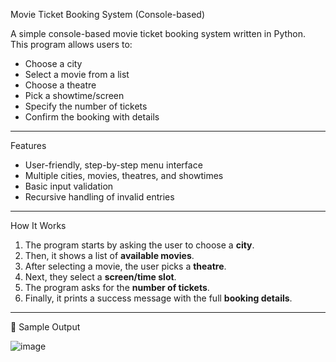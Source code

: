 Movie Ticket Booking System (Console-based)

A simple console-based movie ticket booking system written in Python. This program allows users to:

- Choose a city
- Select a movie from a list
- Choose a theatre
- Pick a showtime/screen
- Specify the number of tickets
- Confirm the booking with details

---

Features

- User-friendly, step-by-step menu interface
- Multiple cities, movies, theatres, and showtimes
- Basic input validation
- Recursive handling of invalid entries

---

How It Works

1. The program starts by asking the user to choose a **city**.
2. Then, it shows a list of **available movies**.
3. After selecting a movie, the user picks a **theatre**.
4. Next, they select a **screen/time slot**.
5. The program asks for the **number of tickets**.
6. Finally, it prints a success message with the full **booking details**.

---

🧾 Sample Output

![image](https://github.com/user-attachments/assets/58a69a0d-a900-4ea1-b0bf-b1d8fcf389a5)
